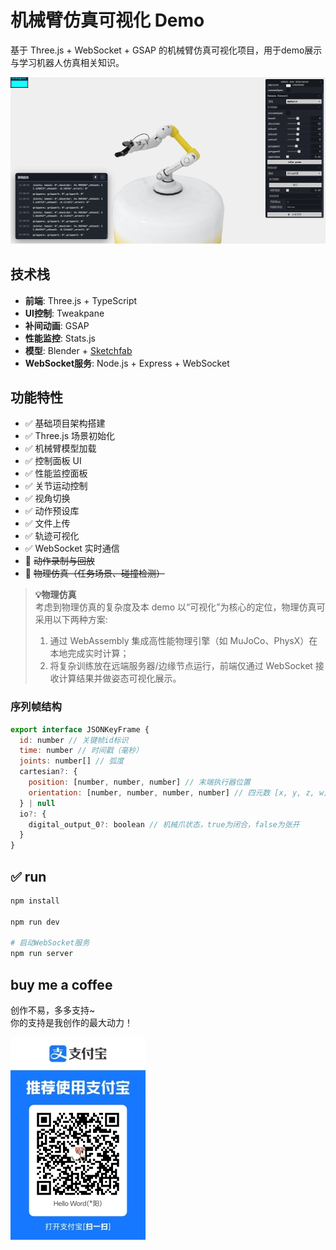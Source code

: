 # 机械臂仿真可视化 Demo

基于 Three.js + WebSocket + GSAP 的机械臂仿真可视化项目，用于demo展示与学习机器人仿真相关知识。

![机械臂仿真效果预览](./preview.png)

## 技术栈

- **前端**: Three.js + TypeScript
- **UI控制**: Tweakpane
- **补间动画**: GSAP
- **性能监控**: Stats.js
- **模型**: Blender + [Sketchfab](https://skfb.ly/oOSqr)
- **WebSocket服务**: Node.js + Express + WebSocket

## 功能特性

- ✅ 基础项目架构搭建
- ✅ Three.js 场景初始化
- ✅ 机械臂模型加载
- ✅ 控制面板 UI
- ✅ 性能监控面板
- ✅ 关节运动控制
- ✅ 视角切换
- ✅ 动作预设库
- ✅ 文件上传
- ✅ 轨迹可视化
- ✅ WebSocket 实时通信
- 🔄 ~~动作录制与回放~~
- 🔄 ~~物理仿真（任务场景、碰撞检测）~~

> **💡物理仿真**  
> 考虑到物理仿真的复杂度及本 demo 以“可视化”为核心的定位，物理仿真可采用以下两种方案:
>
> 1. 通过 WebAssembly 集成高性能物理引擎（如 MuJoCo、PhysX）在本地完成实时计算；
> 2. 将复杂训练放在远端服务器/边缘节点运行，前端仅通过 WebSocket 接收计算结果并做姿态可视化展示。

### 序列帧结构

```js
export interface JSONKeyFrame {
  id: number // 关键帧id标识
  time: number // 时间戳（毫秒）
  joints: number[] // 弧度
  cartesian?: {
    position: [number, number, number] // 末端执行器位置
    orientation: [number, number, number, number] // 四元数 [x, y, z, w]
  } | null
  io?: {
    digital_output_0?: boolean // 机械爪状态，true为闭合，false为张开
  }
}
```

## ✅ run

```bash
npm install

npm run dev

# 启动WebSocket服务
npm run server
```

## buy me a coffee

创作不易，多多支持~  
你的支持是我创作的最大动力！

![buy me a coffee](./qrpay.jpg)
